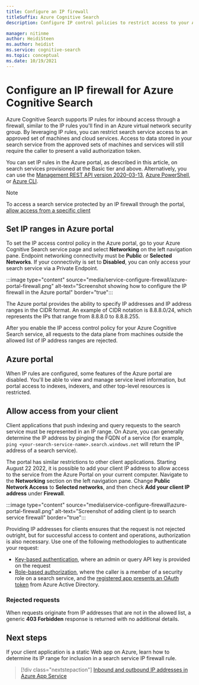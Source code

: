 ```yaml
---
title: Configure an IP firewall
titleSuffix: Azure Cognitive Search
description: Configure IP control policies to restrict access to your Azure Cognitive Search service to specific IP addresses.

manager: nitinme
author: HeidiSteen
ms.author: heidist
ms.service: cognitive-search
ms.topic: conceptual
ms.date: 10/19/2021
---
```


# Configure an IP firewall for Azure Cognitive Search

Azure Cognitive Search supports IP rules for inbound access through a firewall, similar to the IP rules you'll find in an Azure virtual network security group. By leveraging IP rules, you can restrict search service access to an approved set of machines and cloud services. Access to data stored in your search service from the approved sets of machines and services will still require the caller to present a valid authorization token.

You can set IP rules in the Azure portal, as described in this article, on search services provisioned at the Basic tier and above. Alternatively, you can use the [Management REST API version 2020-03-13](/rest/api/searchmanagement/), [Azure PowerShell](/powershell/module/az.search), or [Azure CLI](/cli/azure/search).

> [!NOTE]
> To access a search service protected by an IP firewall through the portal, [allow access from a specific client](#allow-access-from-your-client)

<a id="configure-ip-policy"></a> 

## Set IP ranges in Azure portal

To set the IP access control policy in the Azure portal, go to your Azure Cognitive Search service page and select **Networking** on the left navigation pane. Endpoint networking connectivity must be **Public** or **Selected Networks**. If your connectivity is set to **Disabled**, you can only access your search service via a Private Endpoint.

:::image type="content" source="media/service-configure-firewall/azure-portal-firewall.png" alt-text="Screenshot showing how to configure the IP firewall in the Azure portal" border="true":::

The Azure portal provides the ability to specify IP addresses and IP address ranges in the CIDR format. An example of CIDR notation is 8.8.8.0/24, which represents the IPs that range from 8.8.8.0 to 8.8.8.255.

After you enable the IP access control policy for your Azure Cognitive Search service, all requests to the data plane from machines outside the allowed list of IP address ranges are rejected. 

## Azure portal

When IP rules are configured, some features of the Azure portal are disabled. You'll be able to view and manage service level information, but portal access to indexes, indexers, and other top-level resources is restricted.

<a id="allow-access-from-your-client"></a> 

## Allow access from your client

Client applications that push indexing and query requests to the search service must be represented in an IP range. On Azure, you can generally determine the IP address by pinging the FQDN of a service (for example, `ping <your-search-service-name>.search.windows.net` will return the IP address of a search service).

The portal has similar restrictions to other client applications.  Starting August 22 2022, it is possible to add your client IP address to allow access to the service from the Azure Portal on your current computer. Navigate to the **Networking** section on the left navigation pane. Change **Public Network Access** to **Selected networks**, and then check **Add your client IP address** under **Firewall**.

   :::image type="content" source="media\service-configure-firewall\azure-portal-firewall.png" alt-text="Screenshot of adding client ip to search service firewall" border="true":::


Providing IP addresses for clients ensures that the request is not rejected outright, but for successful access to content and operations, authorization is also necessary. Use one of the following methodologies to authenticate your request:

+ [Key-based authentication](search-security-api-keys.md), where an admin or query API key is provided on the request
+ [Role-based authorization](search-security-rbac.md), where the caller is a member of a security role on a search service, and the [registered app presents an OAuth token](search-howto-aad.md) from Azure Active Directory.

### Rejected requests

When requests originate from IP addresses that are not in the allowed list, a generic **403 Forbidden** response is returned with no additional details.

## Next steps

If your client application is a static Web app on Azure, learn how to determine its IP range for inclusion in a search service IP firewall rule.

> [!div class="nextstepaction"]
> [Inbound and outbound IP addresses in Azure App Service](../app-service/overview-inbound-outbound-ips.md)